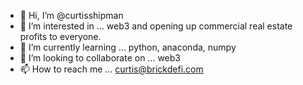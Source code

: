 - 👋 Hi, I’m @curtisshipman
- 👀 I’m interested in ... web3 and opening up commercial real estate profits to everyone.
- 🌱 I’m currently learning ... python, anaconda, numpy
- 💞️ I’m looking to collaborate on ... web3
- 📫 How to reach me ... curtis@brickdefi.com

<!---
curtisshipman/curtisshipman is a ✨ special ✨ repository because its `README.md` (this file) appears on your GitHub profile.
You can click the Preview link to take a look at your changes.
--->
